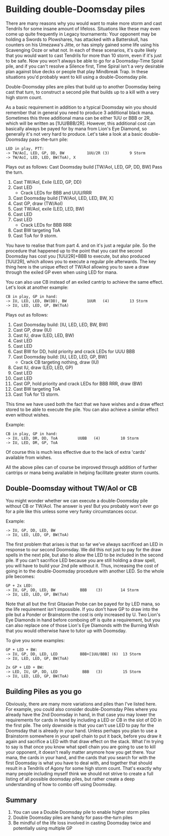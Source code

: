 # Building double-Doomsday piles

There are many reasons why you would want to make more storm and cast Tendrils
for some insane amount of lifeloss. Situations like these may even come up quite
frequently in Legacy tournaments: Your opponent may be holding a Swords to
Plowshares, has attacked with a Batterskull, has counters on his Umezawa's
Jitte, or has simply gained some life using his Scavenging Ooze or what not. In
each of these scenarios, it's quite likely that you would want to cast Tendrils
for more than 10 storm, even if it's just to be safe. Now you won't always be
able to go for a Doomsday-Time Spiral pile, and if you can't resolve a Silence
first, Time Spiral isn't a very desirable plan against blue decks or people that
play Mindbreak Trap. In these situations you'd probably want to kill using a
double-Doomsday pile.

Double-Doomsday piles are piles that build up to another Doomsday being cast
that turn, to construct a second pile that builds up to a kill with a very high
storm count.

As a basic requirement in addition to a typical Doomsday win you should remember
that in general you need to produce 3 additional black mana. Sometimes this
three additional mana can be either 1UU or BBB or 2R, which will be written as
[1UU/BBB/2R]. However, this additional cost can basically always be payed for by
mana from Lion's Eye Diamond, so generally it's not very hard to produce. Let's
take a look at a basic double-Doomsday pass-the-turn pile:

```
LED in play, PTT:
-> TW/AoI, LED, GP, DD, BW          1UU/2R (3)         9 Storm
-> TW/AoI, LED, LED, BW(ToA), X
```

Plays out as follows:
Cast Doomsday build [TW/AoI, LED, GP, DD, BW]
Pass the turn.
1. Cast TW/AoI, Exile (LED, GP, DD)
2. Cast LED
   - Crack LEDs for BBB and UUU/RRR
3. Cast Doomsday build [TW/AoI, LED, LED, BW, X]
4. Cast GP, draw (TW/AoI)
5. Cast TW/AoI, exile (LED, LED, BW)
6. Cast LED
7. Cast LED
   - Crack LEDs for BBB RRR
8. Cast BW targeting ToA
9. Cast ToA for 9 storm.

You have to realise that from part 4. and on it's just a regular pile. So the
procedure that happened up to the point that you cast the second Doomsday has
cost you [1UU/2R]+BBB to execute, but also produced [1UU/2R], which allows you
to execute a regular pile afterwards. The key thing here is the unique effect of
TW/AoI allowing you to save a draw through the exiled GP even when using LED for
mana.

You can also use CB instead of an exiled cantrip to achieve the same effect.
Let's look at another example:

```
CB in play, GP in hand:
-> IU, LED, LED, BW(DD), BW         1UUR   (4)         13 Storm
-> IU, LED, LED, GP, BW(ToA)
```

Plays out as follows:
1. Cast Doomsday build: [IU, LED, LED, BW, BW]
2. Cast GP, draw (IU)
4. Cast IU, draw (LED, LED, BW)
5. Cast LED
6. Cast LED
7. Cast BW for DD, hold priority and crack LEDs for UUU BBB
7. Cast Doomsday build: [IU, LED, LED, GP, BW]
    - Crack CB targeting nothing, draw (IU)
8. Cast IU, draw (LED, LED, GP)
9. Cast LED
10. Cast LED
11. Cast GP, hold priority and crack LEDs for BBB RRR, draw (BW)
12. Cast BW targeting ToA
13. Cast ToA for 13 storm.

This time we have used both the fact that we have wishes and a draw effect
stored to be able to execute the pile. You can
also achieve a similar effect even without wishes.

Example:
```
CB in play, GP in hand:
-> IU, LED, DR, DD, ToA         UUBB   (4)         10 Storm
-> IU, LED, DR, GP, ToA
```

Of course this is much less effective due to the lack of extra 'cards' available
from wishes.


All the above piles can of course be improved through addition of further
cantrips or mana being available in helping facilitate greater storm counts.


## Double-Doomsday without TW/AoI or CB

You might wonder whether we can execute a double-Doomsday pile without CB or
TW/AoI. The answer is yes! But you probably won't ever go for a pile like this
unless some very funky circumstances occur.

Example:
```
-> IU, GP, DD, LED, BW
-> IU, LED, LED, GP, BW(ToA)
```

The first problem that arises is that so far we've always sacrificed an LED in
response to our second Doomsday. We did this not just to pay for the draw spells
in the next pile, but also to allow the LED to be included in the second pile.
If you can't sacrifice LED because you are still holding a draw spell, you will
have to build your 2nd pile without it. Thus, increasing the cost of going in to
the double-Doomsday procedure with another LED. So the whole pile becomes:

```
GP + 2x LED:
-> IU, GP, DD, LED, BW           BBB    (3)        14 Storm
-> IU, LED, LED, GP, BW(ToA)
```

Note that all but the first Gitaxian Probe can be payed for by LED mana, so the
life requirement isn't impossible. If you don't have GP to draw into the pile
but a Ponder or Brainstorm the cost is only increased by U. Two Lion's Eye
Diamonds in hand before comboing off is quite a requirement, but you can also
replace one of those Lion's Eye Diamonds with the Burning Wish that you would
otherwise have to tutor up with Doomsday.

To give you some examples:
```
GP + LED + BW:
-> IU, GP, DD, LED, LED          BBB+[1UU/BBB] (6)  13 Storm
-> IU, LED, LED, GP, BW(ToA)

2x GP + LED + BW:
-> LED, IU, GP, DD, LED           BBB   (3)         15 Storm
-> IU, LED, LED, GP, BW(ToA)
```

## Building Piles as you go

Obviously, there are many more variations and piles than I've listed here. For
example, you could also consider double-Doomsday Piles where you already have
the 2nd Doomsday in hand, in that case you may lower the requirements for cards
in hand by including a LED or CB in the slot of DD in the first pile. The only
downside is that you can't use LED to pay for the Doomsday that is already in
your hand. Unless perhaps you plan to use a Brainstorm somewhere in your spell
chain to put it back, before you draw it again and sacrifice a LED with that
draw effect on the stack. What I'm trying to say is that once you know what
spell chain you are going to use to kill your opponent, it doesn't really matter
anymore how you get there. Your mana, the cards in your hand, and the cards that
you search for with the first Doomsday is what you have to deal with, and
together that should result in a Tendrils of Agony for some high storm count.
That's exactly why many people including myself think we should not strive to
create a full listing of all possible doomsday piles, but rather create a deep
understanding of how to combo off using Doomsday.

## Summary

1. You can use a Double Doomsday pile to enable higher storm piles
2. Double Doomsday piles are handy for pass-the-turn piles
3. Be mindful of the life loss involved in casting Doomsday twice and
   potentially using multiple GP


